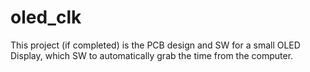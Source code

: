 # oled_clk
This project (if completed) is the PCB design and SW for a small OLED Display, which SW to automatically grab the time from the computer. 
